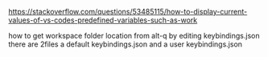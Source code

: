 https://stackoverflow.com/questions/53485115/how-to-display-current-values-of-vs-codes-predefined-variables-such-as-work


how to get workspace folder location from alt-q by editing keybindings.json there are 2files a default keybindings.json and a user keybindings.json


